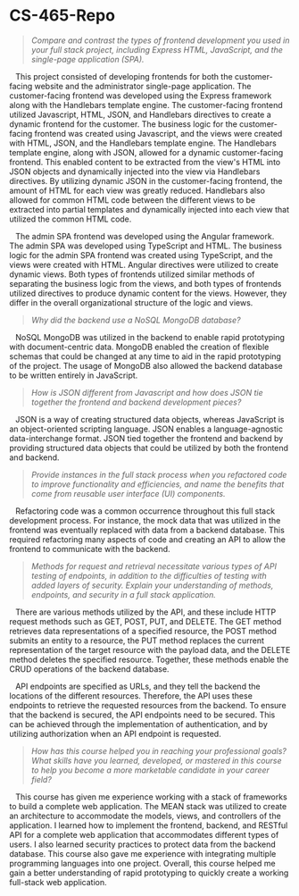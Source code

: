 # CS-465-Repo

> *Compare and contrast the types of frontend development you used in your full stack project, including Express HTML, JavaScript, and the single-page application (SPA).*

&ensp; This project consisted of developing frontends for both the customer-facing website and the administrator single-page application. The customer-facing frontend was developed using the Express framework along with the Handlebars template engine. The customer-facing frontend utilized Javascript, HTML, JSON, and Handlebars directives to create a dynamic frontend for the customer. The business logic for the customer-facing frontend was created using Javascript, and the views were created with HTML, JSON, and the Handlebars template engine. The Handlebars template engine, along with JSON, allowed for a dynamic customer-facing frontend. This enabled content to be extracted from the view's HTML into JSON objects and dynamically injected into the view via Handlebars directives. By utilizing dynamic JSON in the customer-facing frontend, the amount of HTML for each view was greatly reduced. Handlebars also allowed for common HTML code between the different views to be extracted into partial templates and dynamically injected into each view that utilized the common HTML code.

&ensp; The admin SPA frontend was developed using the Angular framework. The admin SPA was developed using TypeScript and HTML. The business logic for the admin SPA frontend was created using TypeScript, and the views were created with HTML. Angular directives were utilized to create dynamic views. Both types of frontends utilized similar methods of separating the business logic from the views, and both types of frontends utilized directives to produce dynamic content for the views. However, they differ in the overall organizational structure of the logic and views.

> *Why did the backend use a NoSQL MongoDB database?*

&ensp; NoSQL MongoDB was utilized in the backend to enable rapid prototyping with document-centric data. MongoDB enabled the creation of flexible schemas that could be changed at any time to aid in the rapid prototyping of the project. The usage of MongoDB also allowed the backend database to be written entirely in JavaScript.

> *How is JSON different from Javascript and how does JSON tie together the frontend and backend development pieces?*

&ensp; JSON is a way of creating structured data objects, whereas JavaScript is an object-oriented scripting language. JSON enables a language-agnostic data-interchange format. JSON tied together the frontend and backend by providing structured data objects that could be utilized by both the frontend and backend.

> *Provide instances in the full stack process when you refactored code to improve functionality and efficiencies, and name the benefits that come from reusable user interface (UI) components.*

&ensp; Refactoring code was a common occurrence throughout this full stack development process. For instance, the mock data that was utilized in the frontend was eventually replaced with data from a backend database. This required refactoring many aspects of code and creating an API to allow the frontend to communicate with the backend.

> *Methods for request and retrieval necessitate various types of API testing of endpoints, in addition to the difficulties of testing with added layers of security. Explain your understanding of methods, endpoints, and security in a full stack application.*

&ensp; There are various methods utilized by the API, and these include HTTP request methods such as GET, POST, PUT, and DELETE. The GET method retrieves data representations of a specified resource, the POST method submits an entity to a resource, the PUT method replaces the current representation of the target resource with the payload data, and the DELETE method deletes the specified resource. Together, these methods enable the CRUD operations of the backend database.

&ensp; API endpoints are specified as URLs, and they tell the backend the locations of the different resources. Therefore, the API uses these endpoints to retrieve the requested resources from the backend. To ensure that the backend is secured, the API endpoints need to be secured. This can be achieved through the implementation of authentication, and by utilizing authorization when an API endpoint is requested.

> *How has this course helped you in reaching your professional goals? What skills have you learned, developed, or mastered in this course to help you become a more marketable candidate in your career field?*

&ensp; This course has given me experience working with a stack of frameworks to build a complete web application. The MEAN stack was utilized to create an architecture to accommodate the models, views, and controllers of the application. I learned how to implement the frontend, backend, and RESTful API for a complete web application that accommodates different types of users. I also learned security practices to protect data from the backend database. This course also gave me experience with integrating multiple programming languages into one project. Overall, this course helped me gain a better understanding of rapid prototyping to quickly create a working full-stack web application.
